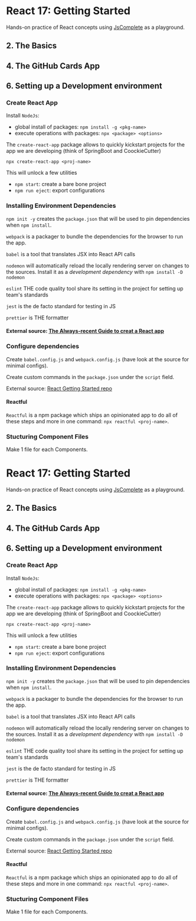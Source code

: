 # React 17: Getting Started

Hands-on practice of React concepts using [JsComplete](https://jscomplete.com/playground) as a playground.


## 2. The Basics


## 4. The GitHub Cards App


## 6. Setting up a Development environment

### Create React App

Install `NodeJs`:

 - global install of packages: `npm install -g <pkg-name>`
 - execute operations with packages: `npx <package> <options>`

The `create-react-app` package allows to quickly kickstart projects for the app we
are developing (think of SpringBoot and CoockieCutter)

`npx create-react-app <proj-name>`

This will unlock a few utilities 

 - `npm start`: create a bare bone project
 - `npm run eject`: export configurations


 ### Installing Environment Dependencies

 `npm init -y` creates the `package.json` that will be used to pin dependencies when `npm install`.

 `webpack` is a packager to bundle the dependencies for the browser to run the app.
 

 `babel` is a tool that translates JSX into React API calls


 `nodemon` will automatically reload the locally rendering server on changes to the sources. Install it as a _development dependency_ with `npm install -D nodemon`


 `eslint` THE code quality tool share its setting in the project for setting up team's standards


 `jest` is the de facto standard for testing in JS

 `prettier` is THE formatter 
#### External source: [The Always-recent Guide to creat a React app](https://jscomplete.com/reactful)



### Configure dependencies


Create `babel.config.js` and `webpack.config.js` (have look at the source for minimal configs).

Create custom commands in the `package.json` under the `script` field.

External source: [React Getting Started repo](https://github.com/jscomplete/rgs-template)


#### Reactful

`Reactful` is a npm package which ships an opinionated app to do all of these steps and more in one command: `npx reactful <proj-name>`.


### Stucturing Component Files

Make 1 file for each Components.
# React 17: Getting Started

Hands-on practice of React concepts using [JsComplete](https://jscomplete.com/playground) as a playground.


## 2. The Basics


## 4. The GitHub Cards App


## 6. Setting up a Development environment

### Create React App

Install `NodeJs`:

- global install of packages: `npm install -g <pkg-name>`
- execute operations with packages: `npx <package> <options>`

The `create-react-app` package allows to quickly kickstart projects for the app we
are developing (think of SpringBoot and CoockieCutter)

`npx create-react-app <proj-name>`

This will unlock a few utilities

- `npm start`: create a bare bone project
- `npm run eject`: export configurations


### Installing Environment Dependencies

`npm init -y` creates the `package.json` that will be used to pin dependencies when `npm install`.

`webpack` is a packager to bundle the dependencies for the browser to run the app.


`babel` is a tool that translates JSX into React API calls


`nodemon` will automatically reload the locally rendering server on changes to the sources. Install it as a _development dependency_ with `npm install -D nodemon`


`eslint` THE code quality tool share its setting in the project for setting up team's standards


`jest` is the de facto standard for testing in JS

`prettier` is THE formatter
#### External source: [The Always-recent Guide to creat a React app](https://jscomplete.com/reactful)



### Configure dependencies


Create `babel.config.js` and `webpack.config.js` (have look at the source for minimal configs).

Create custom commands in the `package.json` under the `script` field.

External source: [React Getting Started repo](https://github.com/jscomplete/rgs-template)


#### Reactful

`Reactful` is a npm package which ships an opinionated app to do all of these steps and more in one command: `npx reactful <proj-name>`.


### Stucturing Component Files

Make 1 file for each Components.
